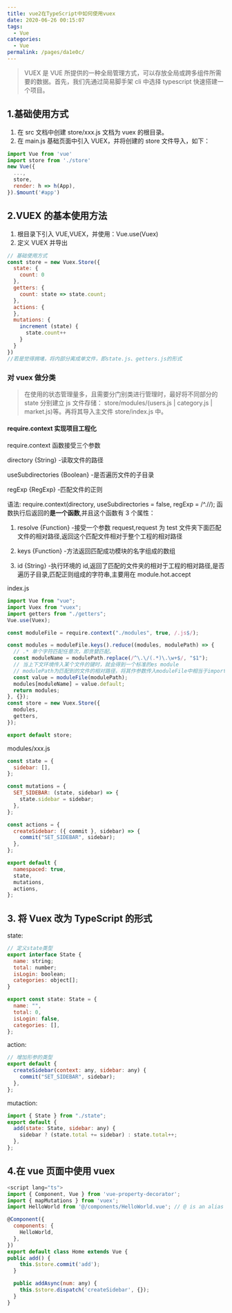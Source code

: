 ```yaml
---
title: vue2在TypeScript中如何使用vuex
date: 2020-06-26 00:15:07
tags: 
  - Vue
categories: 
  - Vue
permalink: /pages/da1e0c/
---
```


> VUEX 是 VUE 所提供的一种全局管理方式，可以存放全局或跨多组件所需要的数据。首先，我们先通过简易脚手架 cli 中选择 typescript 快速搭建一个项目。

## 1.基础使用方式

1. 在 src 文档中创建 store/xxx.js 文档为 vuex 的根目录。
2. 在 main.js 基础页面中引入 VUEX，并将创建的 store 文件导入，如下：

```js
import Vue from 'vue'
import store from './store'
new Vue({
  ...,
  store,
  render: h => h(App),
}).$mount('#app')
```

## 2.VUEX 的基本使用方法

1. 根目录下引入 VUE,VUEX，并使用：Vue.use(Vuex)
2. 定义 VUEX 并导出

```js
// 基础使用方式
const store = new Vuex.Store({
  state: {
    count: 0
  },
  getters: {
    count: state => state.count;
  },
  actions: {
  },
  mutations: {
    increment (state) {
      state.count++
    }
  }
})
//若是觉得拥堵，将内部分离成单文件，即state.js、getters.js的形式
```

### 对 vuex 做分类

> 在使用的状态管理量多，且需要分门别类进行管理时，最好将不同部分的 state 分别建立 js 文件存储：
> store/modules/(users.js | category.js | market.js)等。再将其导入主文件 store/index.js 中。

#### require.context 实现项目工程化

require.context 函数接受三个参数

directory {String} -读取文件的路径

useSubdirectories {Boolean} -是否遍历文件的子目录

regExp {RegExp} -匹配文件的正则

语法: require.context(directory, useSubdirectories = false, regExp = /^.//);
函数执行后返回的**是一个函数**,并且这个函数有 3 个属性：

1. resolve {Function} -接受一个参数 request,request 为 test 文件夹下面匹配文件的相对路径,返回这个匹配文件相对于整个工程的相对路径

2. keys {Function} -方法返回匹配成功模块的名字组成的数组

3. id {String} -执行环境的 id,返回了匹配的文件夹的相对于工程的相对路径,是否遍历子目录,匹配正则组成的字符串,主要用在 module.hot.accept

index.js

```js
import Vue from "vue";
import Vuex from "vuex";
import getters from "./getters";
Vue.use(Vuex);

const moduleFile = require.context("./modules", true, /.js$/);

const modules = moduleFile.keys().reduce((modules, modulePath) => {
  // .* 单个字符匹配任意次，即贪婪匹配。
  const moduleName = modulePath.replace(/^\.\/(.*)\.\w+$/, "$1");
  // 当上下文环境传入某个文件的键时，就会得到一个标准的es module
  // modulePath为匹配到的文件的相对路径，将其作参数传入moduleFile中相当于import该文件
  const value = moduleFile(modulePath);
  modules[moduleName] = value.default;
  return modules;
}, {});
const store = new Vuex.Store({
  modules,
  getters,
});

export default store;
```

modules/xxx.js

```js
const state = {
  sidebar: [],
};

const mutations = {
  SET_SIDEBAR: (state, sidebar) => {
    state.sidebar = sidebar;
  },
};

const actions = {
  createSidebar: ({ commit }, sidebar) => {
    commit("SET_SIDEBAR", sidebar);
  },
};

export default {
  namespaced: true,
  state,
  mutations,
  actions,
};
```

## 3. 将 Vuex 改为 TypeScript 的形式

state:

```js
// 定义state类型
export interface State {
  name: string;
  total: number;
  isLogin: boolean;
  categories: object[];
}

export const state: State = {
  name: "",
  total: 0,
  isLogin: false,
  categories: [],
};
```

action:

```js
// 增加形参的类型
export default {
  createSidebar(context: any, sidebar: any) {
    commit("SET_SIDEBAR", sidebar);
  },
};
```

mutaction:

```js
import { State } from "./state";
export default {
  add(state: State, sidebar: any) {
    sidebar ? (state.total += sidebar) : state.total++;
  },
};
```

## 4.在 vue 页面中使用 vuex

```js
<script lang="ts">
import { Component, Vue } from 'vue-property-decorator';
import { mapMutations } from 'vuex';
import HelloWorld from '@/components/HelloWorld.vue'; // @ is an alias to /src

@Component({
  components: {
    HelloWorld,
  },
})
export default class Home extends Vue {
public add() {
    this.$store.commit('add');
  }

  public addAsync(num: any) {
    this.$store.dispatch('createSidebar', {});
  }
}
```
